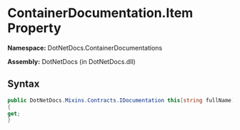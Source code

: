 # ContainerDocumentation.Item Property
**Namespace:** DotNetDocs.ContainerDocumentations

**Assembly:** DotNetDocs (in DotNetDocs.dll)
## Syntax
```csharp
public DotNetDocs.Mixins.Contracts.IDocumentation this[string fullName]
{
get;
}
```
